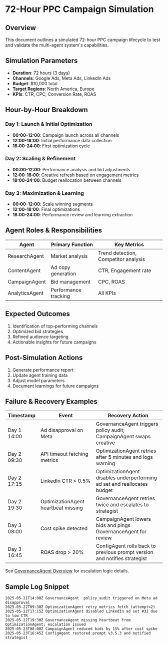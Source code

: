 # 72-Hour PPC Campaign Simulation

## Overview
This document outlines a simulated 72-hour PPC campaign lifecycle to test and validate the multi-agent system's capabilities.

## Simulation Parameters
- **Duration**: 72 hours (3 days)
- **Channels**: Google Ads, Meta Ads, LinkedIn Ads
- **Budget**: $10,000 total
- **Target Regions**: North America, Europe
- **KPIs**: CTR, CPC, Conversion Rate, ROAS

## Hour-by-Hour Breakdown

### Day 1: Launch & Initial Optimization
- **00:00-12:00**: Campaign launch across all channels
- **12:00-18:00**: Initial performance data collection
- **18:00-24:00**: First optimization cycle

### Day 2: Scaling & Refinement
- **00:00-12:00**: Performance analysis and bid adjustments
- **12:00-18:00**: Creative refresh based on engagement metrics
- **18:00-24:00**: Budget reallocation between channels

### Day 3: Maximization & Learning
- **00:00-12:00**: Scale winning segments
- **12:00-18:00**: Final optimizations
- **18:00-24:00**: Performance review and learning extraction

## Agent Roles & Responsibilities

| Agent | Primary Function | Key Metrics |
|-------|-----------------|-------------|
| ResearchAgent | Market analysis | Trend detection, Competitor analysis |
| ContentAgent | Ad copy generation | CTR, Engagement rate |
| CampaignAgent | Bid management | CPC, ROAS |
| AnalyticsAgent | Performance tracking | All KPIs |

## Expected Outcomes
1. Identification of top-performing channels
2. Optimized bid strategies
3. Refined audience targeting
4. Actionable insights for future campaigns

## Post-Simulation Actions
1. Generate performance report
2. Update agent training data
3. Adjust model parameters
4. Document learnings for future campaigns

## Failure & Recovery Examples

| Timestamp | Event | Recovery Action |
|-----------|-------|-----------------|
| Day 1 14:00 | Ad disapproval on Meta | GovernanceAgent triggers policy audit; CampaignAgent swaps creative |
| Day 2 09:30 | API timeout fetching metrics | OptimizationAgent retries after 5 minutes and logs warning |
| Day 2 17:15 | LinkedIn CTR < 0.5% | OptimizationAgent disables underperforming ad set and reallocates budget |
| Day 2 19:30 | OptimizationAgent heartbeat missing | GovernanceAgent retries twice and escalates to strategist |
| Day 3 08:00 | Cost spike detected | CampaignAgent lowers bids and pings GovernanceAgent for review |
| Day 3 16:45 | ROAS drop > 20% | ConfigAgent rolls back to previous prompt version and notifies strategist |

See [GovernanceAgent Overview](../governance_agent_overview.md) for escalation logic details.

## Sample Log Snippet

```text
2025-05-21T14:00Z GovernanceAgent  policy_audit triggered on Meta ad disapproval
2025-05-22T09:30Z OptimizationAgent retry metrics fetch (attempt=2)
2025-05-22T17:15Z OptimizationAgent disabled LinkedIn ad set #32 due to low CTR
2025-05-22T19:30Z GovernanceAgent missing heartbeat from OptimizationAgent; escalation issued
2025-05-23T08:00Z CampaignAgent reduced bids by 15% after cost spike
2025-05-23T16:45Z ConfigAgent restored prompt v3.5.3 and notified strategist
```
